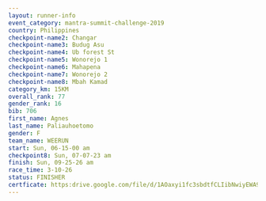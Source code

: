 ```yaml
---
layout: runner-info 
event_category: mantra-summit-challenge-2019 
country: Philippines
checkpoint-name2: Changar
checkpoint-name3: Budug Asu
checkpoint-name4: Ub forest St
checkpoint-name5: Wonorejo 1
checkpoint-name6: Mahapena
checkpoint-name7: Wonorejo 2
checkpoint-name8: Mbah Kamad
category_km: 15KM 
overall_rank: 77
gender_rank: 16
bib: 706
first_name: Agnes
last_name: Paliauhoetomo
gender: F
team_name: WEERUN
start: Sun, 06-15-00 am
checkpoint8: Sun, 07-07-23 am
finish: Sun, 09-25-26 am
race_time: 3-10-26
status: FINISHER
certficate: https:drive.google.com/file/d/1AOaxyi1fc3sbdtfCLIibNwiyEWA9DrsC/view?usp=sharing
---
```

